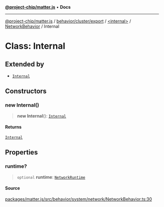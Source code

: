 [**@project-chip/matter.js**](../../../../../../../README.md) • **Docs**

***

[@project-chip/matter.js](../../../../../../../modules.md) / [behavior/cluster/export](../../../../README.md) / [\<internal\>](../../../README.md) / [NetworkBehavior](../README.md) / Internal

# Class: Internal

## Extended by

- [`Internal`](../../../../../../../node/export/-internal-/namespaces/NetworkServer/classes/Internal.md)

## Constructors

### new Internal()

> **new Internal**(): [`Internal`](Internal.md)

#### Returns

[`Internal`](Internal.md)

## Properties

### runtime?

> `optional` **runtime**: [`NetworkRuntime`](../../../classes/NetworkRuntime.md)

#### Source

[packages/matter.js/src/behavior/system/network/NetworkBehavior.ts:30](https://github.com/project-chip/matter.js/blob/7a8cbb56b87d4ccf34bec5a9a95ab40a1711324f/packages/matter.js/src/behavior/system/network/NetworkBehavior.ts#L30)
